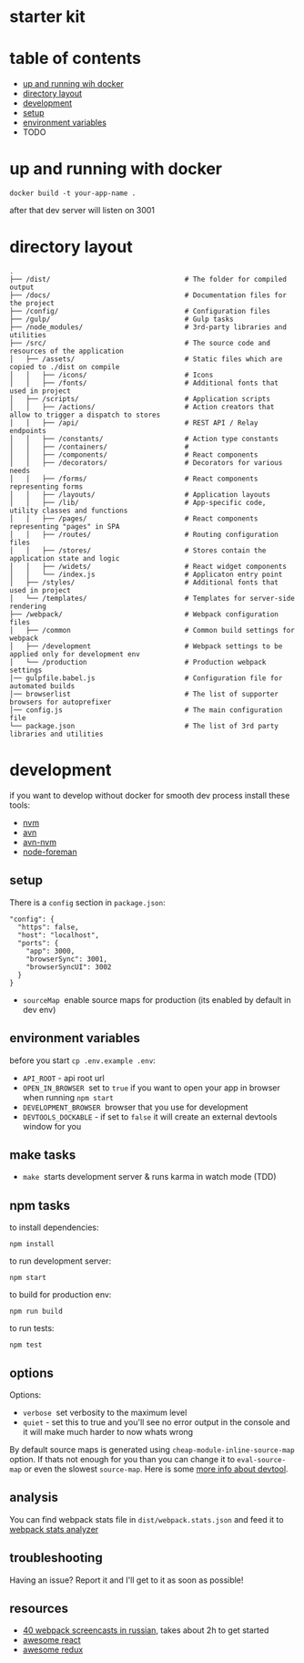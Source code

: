 # starter kit

# table of contents

* [up and running wih docker](#up-and-running-with-docker)
* [directory layout](#directory-layout)
* [development](#development)
* [setup](#setup)
* [environment variables](#environment-variables)
* TODO

# up and running with docker

```
docker build -t your-app-name .
```

after that dev server will listen on 3001

# directory layout

```
.
├── /dist/                                 # The folder for compiled output
├── /docs/                                 # Documentation files for the project
├── /config/                               # Configuration files
├── /gulp/                                 # Gulp tasks
├── /node_modules/                         # 3rd-party libraries and utilities
├── /src/                                  # The source code and resources of the application
│   ├── /assets/                           # Static files which are copied to ./dist on compile
│   │   ├── /icons/                        # Icons 
│   │   ├── /fonts/                        # Additional fonts that used in project
│   ├── /scripts/                          # Application scripts
│   │   ├── /actions/                      # Action creators that allow to trigger a dispatch to stores
│   │   ├── /api/                          # REST API / Relay endpoints
│   │   ├── /constants/                    # Action type constants
│   │   ├── /containers/                   #
│   │   ├── /components/                   # React components
│   │   ├── /decorators/                   # Decorators for various needs
│   │   ├── /forms/                        # React components representing forms
│   │   ├── /layouts/                      # Application layouts
│   │   ├── /lib/                          # App-specific code, utility classes and functions
│   │   ├── /pages/                        # React components representing "pages" in SPA
│   │   ├── /routes/                       # Routing configuration files
│   │   ├── /stores/                       # Stores contain the application state and logic
│   │   ├── /widets/                       # React widget components
│   │   └── /index.js                      # Applicaton entry point
│   ├── /styles/                           # Additional fonts that used in project
│   └── /templates/                        # Templates for server-side rendering
├── /webpack/                              # Webpack configuration files
│   ├── /common                            # Common build settings for webpack
│   ├── /development                       # Webpack settings to be applied only for development env
│   └── /production                        # Production webpack settings
│── gulpfile.babel.js                      # Configuration file for automated builds
│── browserlist                            # The list of supporter browsers for autoprefixer
│── config.js                              # The main configuration file
└── package.json                           # The list of 3rd party libraries and utilities
```


# development

if you want to develop without docker for smooth dev process install these tools:

* [nvm](https://github.com/creationix/nvm)
* [avn](https://github.com/wbyoung/avn)
* [avn-nvm](https://github.com/wbyoung/avn-nvm)
* [node-foreman](https://github.com/strongloop/node-foreman)

## setup

There is a `config` section in `package.json`:

```
"config": {
  "https": false,
  "host": "localhost",
  "ports": {
    "app": 3000,
    "browserSync": 3001,
    "browserSyncUI": 3002
  }
}
```

* `sourceMap` ­ enable source maps for production (its enabled by default in dev env)

## environment variables

before you start `cp .env.example .env`:

* `API_ROOT` - api root url
* `OPEN_IN_BROWSER` ­ set to `true` if you want to open your app in browser when running `npm start`
* `DEVELOPMENT_BROWSER` ­ browser that you use for development
* `DEVTOOLS_DOCKABLE` - if set to `false` it will create an external devtools window for you

## make tasks

* `make` ­ starts development server & runs karma in watch mode (TDD)

## npm tasks

to install dependencies:
```
npm install
```

to run development server:
```
npm start
```

to build for production env:
```
npm run build
```

to run tests:
```
npm test
```

## options

Options:
* `verbose` ­ set verbosity to the maximum level
* `quiet` - set this to true and you'll see no error output in the console and it will make much harder to now whats wrong

By default source maps is generated using `cheap-module-inline-source-map` option.
If thats not enough for you than you can change it to `eval-source-map` or even the slowest `source-map`.
Here is some [more info about devtool](https://webpack.github.io/docs/configuration.html#devtool).

## analysis

You can find webpack stats file in `dist/webpack.stats.json` and
feed it to [webpack stats analyzer](http://webpack.github.io/analyse/)

## troubleshooting

Having an issue? Report it and I'll get to it as soon as possible!

## resources

* [40 webpack screencasts in russian](https://learn.javascript.ru/webpack-screencast), takes about 2h to get started
* [awesome react](https://github.com/enaqx/awesome-react)
* [awesome redux](https://github.com/xgrommx/awesome-redux)

